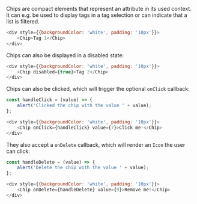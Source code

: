Chips are compact elements that represent an attribute in its used context. It can e.g. be used to display tags in a tag
selection or can indicate that a list is filtered.

```javascript
<div style={{backgroundColor: 'white', padding: '10px'}}>
    <Chip>Tag 1</Chip>
</div>
```

Chips can also be displayed in a disabled state:

```javascript
<div style={{backgroundColor: 'white', padding: '10px'}}>
    <Chip disabled={true}>Tag 2</Chip>
</div>
```

Chips can also be clicked, which will trigger the optional `onClick` callback:

```javascript
const handleClick = (value) => {
    alert('Clicked the chip with the value ' + value);
};

<div style={{backgroundColor: 'white', padding: '10px'}}>
    <Chip onClick={handleClick} value={7}>Click me!</Chip>
</div>
```

They also accept a `onDelete` callback, which will render an `Icon` the user can click:

```javascript
const handleDelete = (value) => {
    alert('Delete the chip with the value ' + value);
};

<div style={{backgroundColor: 'white', padding: '10px'}}>
    <Chip onDelete={handleDelete} value={9}>Remove me!</Chip>
</div>
```
